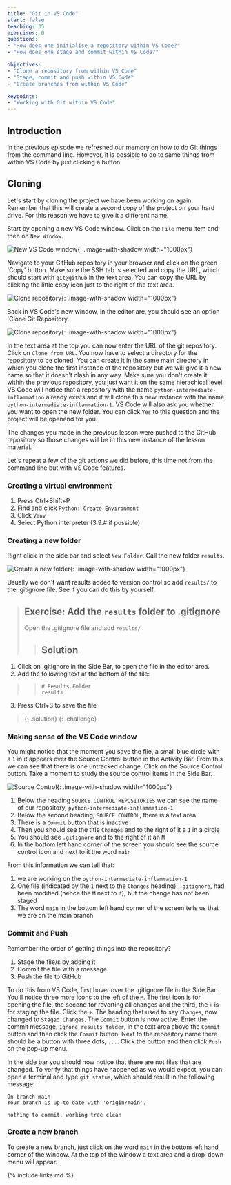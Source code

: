 ```yaml
---
title: "Git in VS Code"
start: false
teaching: 35
exercises: 0
questions:
- "How does one initialise a repository within VS Code?"
- "How does one stage and commit within VS Code?"

objectives:
- "Clone a repository from within VS Code"
- "Stage, commit and push within VS Code"
- "Create branches from within VS Code"

keypoints:
- "Working with Git within VS Code"
---
```


## Introduction
In the previous episode we refreshed our memory on how to do Git things from the command line. However, it is possible to do 
te same things from within VS Code by just clicking a button.

## Cloning
Let's start by cloning the project we have been working on again. Remember that this will create a second copy of the project 
on your hard drive. For this reason we have to give it a different name.

Start by opening a new VS Code window. Click on the `File` menu item and then on `New Window`.

![New VS Code window](../fig/vsc/21_new_window.png){: .image-with-shadow width="1000px"}

Navigate to your GitHub repository in your browser and click on the green 'Copy' button. Make sure the SSH tab is selected 
and copy the URL, which should start with `git@github` in the text area. You can copy the URL by clicking the little copy 
icon just to the right of the text area.

![Clone repository](../fig/vsc/clone_repository.png){: .image-with-shadow width="1000px"}

Back in VS Code's new window, in the editor are, you should see an option 'Clone Git Repository.

![Clone repository](../fig/vsc/22_clone_repository.png){: .image-with-shadow width="1000px"}

In the text area at the top you can now enter the URL of the git repository. Click on `Clone from URL`. You now have to select a 
directory for the repository to be cloned. You can create it in the same main directory in which you clone the first instance 
of the repository but we will give it a new name so that it doesn't clash in any way. Make sure you don't create it within the previous 
repository, you just want it on the same hierachical level. VS Code will notice that a repository with the name `python-intermediate-inflammation`
already exists and it will clone this new instance with the name `python-intermediate-inflammation-1`. VS Code will also ask you whether
you want to open the new folder. You can click `Yes` to this question and the project will be openend for you.

The changes you made in the previous lesson were pushed to the GitHub repository so those changes will be in this
new instance of the lesson material. 

Let's repeat a few of the git actions we did before, this time not from the command line but with VS Code features.

### Creating a virtual environment

1. Press Ctrl+Shift+P
2. Find and click `Python: Create Environment`
3. Click `Venv`
4. Select Python interpreter (3.9.# if possible)

### Creating a new folder

Right click in the side bar and select `New Folder`. Call the new folder `results`. 

![Create a new folder](../fig/vsc/23_create_folder.png){: .image-with-shadow width="1000px"}

Usually we don't want results added to
version control so add `results/` to the .gitignore file. See if you can do this by yourself.

> ## Exercise: Add the `results` folder to .gitignore
> Open the .gitignore file and add `results/`
> > ## Solution
1. Click on .gitignore in the Side Bar, to open the file in the editor area.
2. Add the following text at the bottom of the file:
> > ```
> > # Results Folder
> > results
> > ```
3. Press Ctrl+S to save the file
> {: .solution}
{: .challenge}

### Making sense of the VS Code window

You might notice that the moment you save the file, a small blue circle with a `1` in it appears over the Source Control 
button in the Activity Bar. From this we can see that there is one untracked change. Click on the Source Control button. 
Take a moment to study the source control items in the Side Bar.

![Source Control](../fig/vsc/24_source_control.png){: .image-with-shadow width="1000px"}

1. Below the heading `SOURCE CONTROL REPOSITORIES` we can see the name of our repository, `python-intermediate-inflammation-1`
2. Below the second heading, `SOURCE CONTROL`, there is a text area.
3. There is a `Commit` button that is inactive
4. Then you should see the title `Changes` and to the right of it a `1` in a circle
5. You should see `.gitignore` and to the right of it an `M`
6. In the bottom left hand corner of the screen you should see the source control icon and next to it the word `main`

From this information we can tell that:

1. we are working on the `python-intermediate-inflammation-1`
2. One file (indicated by the `1` next to the `Changes` heading), `.gitignore`, had been modified (hence the `M` next to it), 
but the change has not been staged
3. The word `main` in the bottom left hand corner of the screen tells us that we are on the main branch

### Commit and Push

Remember the order of getting things into the repository?
1. Stage the file/s by adding it
2. Commit the file with a message
3. Push the file to GitHub

To do this from VS Code, first hover over the .gitignore file in the Side Bar. You'll notice three more icons to the left of the `M`. The first icon is for opening the file, the second for reverting all changes and the third, the `+` is for staging the file. Click the `+`. The heading that used to say `Changes`, now changed to `Staged Changes`. The `Commit` button is now active. Enter the commit message, `Ignore results folder`, in the text area above the `Commit` button and then click the `Commit` button. Next to the repository name there should be a button with three dots, `...`. Click the button and then click `Push` on the pop-up menu.

In the side bar you should now notice that there are not files that are changed. To verify that things have happened as we would expect, you can open 
a terminal and type `git status`, which should result in the following message:

```
On branch main
Your branch is up to date with 'origin/main'.

nothing to commit, working tree clean 
```

### Create a new branch

To create a new branch, just click on the word `main` in the bottom left hand corner of the window. At the top of the 
window a text area and a drop-down menu will appear.


{% include links.md %}
